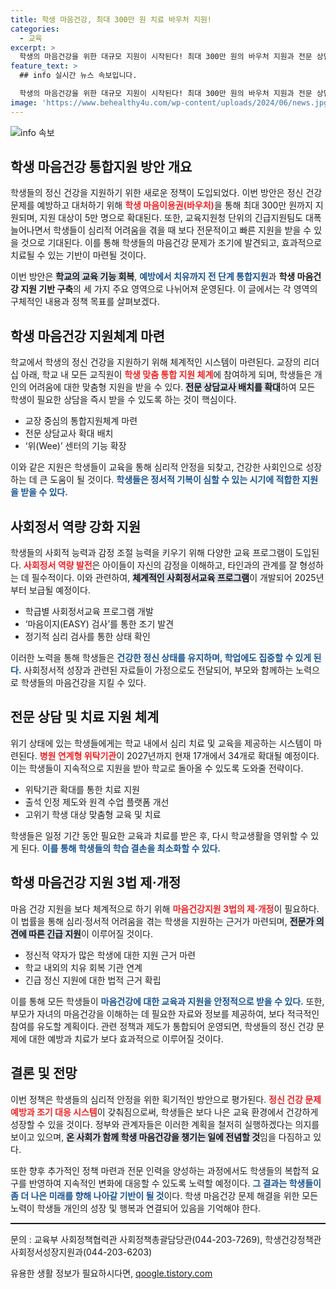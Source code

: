 ```yaml
---
title: 학생 마음건강, 최대 300만 원 치료 바우처 지원!
categories:
  - 교육
excerpt: >
  학생의 마음건강을 위한 대규모 지원이 시작된다! 최대 300만 원의 바우처 지원과 전문 상담교사의 배치 확대, 긴급지원팀 확대 등 교육부의 혁신안이 발표됐다. 학생들의 안전한 마음을 지키는 정책의 전환점!
feature_text: >
  ## info 실시간 뉴스 속보입니다.

  학생의 마음건강을 위한 대규모 지원이 시작된다! 최대 300만 원의 바우처 지원과 전문 상담교사의 배치 확대, 긴급지원팀 확대 등 교육부의 혁신안이 발표됐다. 학생들의 안전한 마음을 지키는 정책의 전환점!
image: 'https://www.behealthy4u.com/wp-content/uploads/2024/06/news.jpg'
---
```


<p><img src="https://www.behealthy4u.com/wp-content/uploads/2024/06/news.jpg" alt="info 속보" /></p>

<h2 data-ke-size="size26">학생 마음건강 통합지원 방안 개요</h2>

<p data-ke-size="size16">학생들의 정신 건강을 지원하기 위한 새로운 정책이 도입되었다. 이번 방안은 정신 건강 문제를 예방하고 대처하기 위해 <b><span style="color: #ee2323;">학생 마음이용권(바우처)</span></b>을 통해 최대 300만 원까지 지원되며, 지원 대상이 5만 명으로 확대된다. 또한, 교육지원청 단위의 긴급지원팀도 대폭 늘어나면서 학생들이 심리적 어려움을 겪을 때 보다 전문적이고 빠른 지원을 받을 수 있을 것으로 기대된다. 이를 통해 학생들의 마음건강 문제가 조기에 발견되고, 효과적으로 치료될 수 있는 기반이 마련될 것이다.</p>

<p data-ke-size="size16">이번 방안은 <b><span style="background-color: #21538527;">학교의 교육 기능 회복</span></b>, <b><span style="color: #1a5490;">예방에서 치유까지 전 단계 통합지원</span></b>과 <b>학생 마음건강 지원 기반 구축</b>의 세 가지 주요 영역으로 나뉘어져 운영된다. 이 글에서는 각 영역의 구체적인 내용과 정책 목표를 살펴보겠다.</p>

<h2 data-ke-size="size26">학생 마음건강 지원체계 마련</h2>

<p data-ke-size="size16">학교에서 학생의 정신 건강을 지원하기 위해 체계적인 시스템이 마련된다. 교장의 리더십 아래, 학교 내 모든 교직원이 <b><span style="color: #ee2323;">학생 맞춤 통합 지원 체계</span></b>에 참여하게 되며, 학생들은 개인의 어려움에 대한 맞춤형 지원을 받을 수 있다. <b><span style="background-color: #21538527;">전문 상담교사 배치를 확대</span></b>하여 모든 학생이 필요한 상담을 즉시 받을 수 있도록 하는 것이 핵심이다.</p>

<ul>
    <li>교장 중심의 통합지원체계 마련</li>
    <li>전문 상담교사 확대 배치</li>
    <li>‘위(Wee)’ 센터의 기능 확장</li>
</ul>

<p data-ke-size="size16">이와 같은 지원은 학생들이 교육을 통해 심리적 안정을 되찾고, 건강한 사회인으로 성장하는 데 큰 도움이 될 것이다. <b><span style="color: #1a5490;">학생들은 정서적 기복이 심할 수 있는 시기에 적합한 지원을 받을 수 있다.</span></b></p>

<h2 data-ke-size="size26">사회정서 역량 강화 지원</h2>

<p data-ke-size="size16">학생들의 사회적 능력과 감정 조절 능력을 키우기 위해 다양한 교육 프로그램이 도입된다. <b><span style="color: #ee2323;">사회정서 역량 발전</span></b>은 아이들이 자신의 감정을 이해하고, 타인과의 관계를 잘 형성하는 데 필수적이다. 이와 관련하여, <b><span style="background-color: #21538527;">체계적인 사회정서교육 프로그램</span></b>이 개발되어 2025년부터 보급될 예정이다.</p>

<ul>
    <li>학급별 사회정서교육 프로그램 개발</li>
    <li>‘마음이지(EASY) 검사’를 통한 조기 발견</li>
    <li>정기적 심리 검사를 통한 상태 확인</li>
</ul>

<p data-ke-size="size16">이러한 노력을 통해 학생들은 <b><span style="color: #1a5490;">건강한 정신 상태를 유지하며, 학업에도 집중할 수 있게 된다.</span></b> 사회정서적 성장과 관련된 자료들이 가정으로도 전달되어, 부모와 함께하는 노력으로 학생들의 마음건강을 지킬 수 있다.</p>

<h2 data-ke-size="size26">전문 상담 및 치료 지원 체계</h2>

<p data-ke-size="size16">위기 상태에 있는 학생들에게는 학교 내에서 심리 치료 및 교육을 제공하는 시스템이 마련된다. <b><span style="color: #ee2323;">병원 연계형 위탁기관</span></b>이 2027년까지 현재 17개에서 34개로 확대될 예정이다. 이는 학생들이 지속적으로 지원을 받아 학교로 돌아올 수 있도록 도와줄 전략이다.</p>

<ul>
    <li>위탁기관 확대를 통한 치료 지원</li>
    <li>출석 인정 제도와 원격 수업 플랫폼 개선</li>
    <li>고위기 학생 대상 맞춤형 교육 및 치료</li>
</ul>

<p data-ke-size="size16">학생들은 일정 기간 동안 필요한 교육과 치료를 받은 후, 다시 학교생활을 영위할 수 있게 된다. <b><span style="color: #1a5490;">이를 통해 학생들의 학습 결손을 최소화할 수 있다.</span></b></p>

<h2 data-ke-size="size26">학생 마음건강 지원 3법 제·개정</h2>

<p data-ke-size="size16">마음 건강 지원을 보다 체계적으로 하기 위해 <b><span style="color: #ee2323;">마음건강지원 3법의 제·개정</span></b>이 필요하다. 이 법률을 통해 심리·정서적 어려움을 겪는 학생을 지원하는 근거가 마련되며, <b><span style="background-color: #21538527;">전문가 의견에 따른 긴급 지원</span></b>이 이루어질 것이다.</p>

<ul>
    <li>정신적 약자가 많은 학생에 대한 지원 근거 마련</li>
    <li>학교 내외의 치유 회복 기관 연계</li>
    <li>긴급 정신 지원에 대한 법적 근거 확립</li>
</ul>

<p data-ke-size="size16">이를 통해 모든 학생들이 <b><span style="color: #1a5490;">마음건강에 대한 교육과 지원을 안정적으로 받을 수 있다.</span></b> 또한, 부모가 자녀의 마음건강을 이해하는 데 필요한 자료와 정보를 제공하여, 보다 적극적인 참여를 유도할 계획이다. 관련 정책과 제도가 통합되어 운영되면, 학생들의 정신 건강 문제에 대한 예방과 치료가 보다 효과적으로 이루어질 것이다.</p>

<h2 data-ke-size="size26">결론 및 전망</h2>

<p data-ke-size="size16">이번 정책은 학생들의 심리적 안정을 위한 획기적인 방안으로 평가된다. <b><span style="color: #ee2323;">정신 건강 문제 예방과 조기 대응 시스템</span></b>이 갖춰짐으로써, 학생들은 보다 나은 교육 환경에서 건강하게 성장할 수 있을 것이다. 정부와 관계자들은 이러한 계획을 철저히 실행하겠다는 의지를 보이고 있으며, <b><span style="background-color: #21538527;">온 사회가 함께 학생 마음건강을 챙기는 일에 전념할 것</span></b>임을 다짐하고 있다.</p>

<p data-ke-size="size16">또한 향후 추가적인 정책 마련과 전문 인력을 양성하는 과정에서도 학생들의 복합적 요구를 반영하여 지속적인 변화에 대응할 수 있도록 노력할 예정이다. <b><span style="color: #1a5490;">그 결과는 학생들이 좀 더 나은 미래를 향해 나아갈 기반이 될 것</span></b>이다. 학생 마음건강 문제 해결을 위한 모든 노력이 학생들 개인의 성장 및 행복과 연결되어 있음을 기억해야 한다.</p>

<hr style="height:2px;">

<p data-ke-size="size16">문의 : 교육부 사회정책협력관 사회정책총괄담당관(044-203-7269), 학생건강정책관 사회정서성장지원과(044-203-6203)</p>
유용한 생활 정보가 필요하시다면, <a href="https://qoogle.tistory.com" rel="dofollow">qoogle.tistory.com</a>


